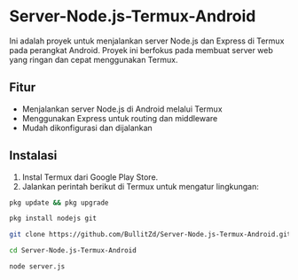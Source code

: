 # Server-Node.js-Termux-Android

Ini adalah proyek untuk menjalankan server Node.js dan Express di Termux pada perangkat Android. Proyek ini berfokus pada membuat server web yang ringan dan cepat menggunakan Termux.

## Fitur

- Menjalankan server Node.js di Android melalui Termux
- Menggunakan Express untuk routing dan middleware
- Mudah dikonfigurasi dan dijalankan

## Instalasi

1. Instal Termux dari Google Play Store.
2. Jalankan perintah berikut di Termux untuk mengatur lingkungan:
```bash 
pkg update && pkg upgrade
```
```bash 
pkg install nodejs git
```
```bash 
git clone https://github.com/BullitZd/Server-Node.js-Termux-Android.git
```
```bash 
cd Server-Node.js-Termux-Android
```
```bash 
node server.js
```